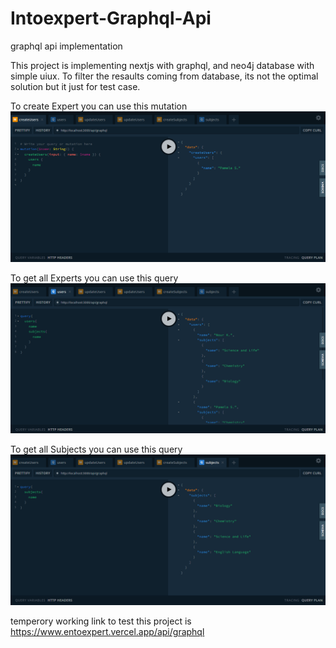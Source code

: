 # Intoexpert-Graphql-Api

graphql api implementation

This project is implementing nextjs with graphql, and neo4j database with simple uiux.
To filter the resaults coming from database, its not the optimal solution but it just for test case.

To create Expert you can use this mutation
<img src="./readme/createExpert.png" alt="">

To get all Experts you can use this query
<img src="./readme/users.png" alt="">

To get all Subjects you can use this query
<img src="./readme/subjects.png" alt="">

temperory working link to test this project is https://www.entoexpert.vercel.app/api/graphql
